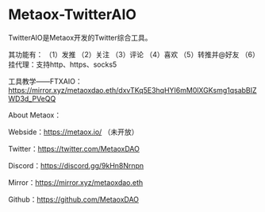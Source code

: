 # Metaox-TwitterAIO
TwitterAIO是Metaox开发的Twitter综合工具。

其功能有：
（1）发推
（2）关注
（3）评论
（4）喜欢
（5）转推并@好友
（6）挂代理：支持http、https、socks5

工具教学——FTXAIO：https://mirror.xyz/metaoxdao.eth/dxvTKq5E3hqHYI6mM0lXGKsmg1qsabBIZWD3d_PVeQQ

About Metaox：

Webside：https://metaox.io/    （未开放）

Twitter：https://twitter.com/MetaoxDAO

Discord：https://discord.gg/9kHn8Nrnpn

Mirror：https://mirror.xyz/metaoxdao.eth

Github：https://github.com/MetaoxDAO 
